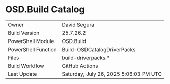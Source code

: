 ﻿# OSD.Build Catalog

| | |
|-|-|
| Owner | David Segura |
| Build Version | 25.7.26.2 |
| PowerShell Module | OSD.Build |
| PowerShell Function | Build-OSDCatalogDriverPacks |
| Files | build-driverpacks.* |
| Build Workflow | GitHub Actions |
| Last Update | Saturday, July 26, 2025 5:06:03 PM UTC |
